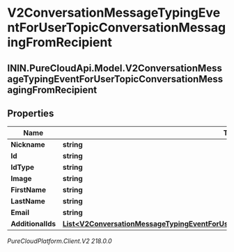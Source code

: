 # V2ConversationMessageTypingEventForUserTopicConversationMessagingFromRecipient

## ININ.PureCloudApi.Model.V2ConversationMessageTypingEventForUserTopicConversationMessagingFromRecipient

## Properties

|Name | Type | Description | Notes|
|------------ | ------------- | ------------- | -------------|
| **Nickname** | **string** |  | [optional] |
| **Id** | **string** |  | [optional] |
| **IdType** | **string** |  | [optional] |
| **Image** | **string** |  | [optional] |
| **FirstName** | **string** |  | [optional] |
| **LastName** | **string** |  | [optional] |
| **Email** | **string** |  | [optional] |
| **AdditionalIds** | [**List&lt;V2ConversationMessageTypingEventForUserTopicConversationRecipientAdditionalIdentifier&gt;**](V2ConversationMessageTypingEventForUserTopicConversationRecipientAdditionalIdentifier) |  | [optional] |



_PureCloudPlatform.Client.V2 218.0.0_
